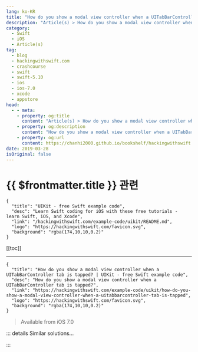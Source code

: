 ```yaml
---
lang: ko-KR
title: "How do you show a modal view controller when a UITabBarController tab is tapped?"
description: "Article(s) > How do you show a modal view controller when a UITabBarController tab is tapped?"
category:
  - Swift
  - iOS
  - Article(s)
tag: 
  - blog
  - hackingwithswift.com
  - crashcourse
  - swift
  - swift-5.10
  - ios
  - ios-7.0
  - xcode
  - appstore
head:
  - - meta:
    - property: og:title
      content: "Article(s) > How do you show a modal view controller when a UITabBarController tab is tapped?"
    - property: og:description
      content: "How do you show a modal view controller when a UITabBarController tab is tapped?"
    - property: og:url
      content: https://chanhi2000.github.io/bookshelf/hackingwithswift.com/example-code/uikit/how-do-you-show-a-modal-view-controller-when-a-uitabbarcontroller-tab-is-tapped.html
date: 2019-03-28
isOriginal: false
---
```


# {{ $frontmatter.title }} 관련

```component VPCard
{
  "title": "UIKit - free Swift example code",
  "desc": "Learn Swift coding for iOS with these free tutorials - learn Swift, iOS, and Xcode",
  "link": "/hackingwithswift.com/example-code/uikit/README.md",
  "logo": "https://hackingwithswift.com/favicon.svg",
  "background": "rgba(174,10,10,0.2)"
}
```

[[toc]]

---

```component VPCard
{
  "title": "How do you show a modal view controller when a UITabBarController tab is tapped? | UIKit - free Swift example code",
  "desc": "How do you show a modal view controller when a UITabBarController tab is tapped?",
  "link": "https://hackingwithswift.com/example-code/uikit/how-do-you-show-a-modal-view-controller-when-a-uitabbarcontroller-tab-is-tapped",
  "logo": "https://hackingwithswift.com/favicon.svg",
  "background": "rgba(174,10,10,0.2)"
}
```

> Available from iOS 7.0

<!-- TODO: 작성 -->

<!--
Usually tapping a tab in a `UITabBar` shows that tab, but it's often the case that you want to override that behavior, for example to show a view modally. If you're using one of Xcode's built-in storyboard templates for creating your user interface, it's not immediately obvious how to do this, but fortunately it's not so hard using the approach below.

First, find the `viewDidLoad()` method for your initial view controller - whichever one is shown first in your app. Now add this code to it:

```swift
self.tabBarController?.delegate = UIApplication.shared.delegate as? UITabBarControllerDelegate
```

That sets up your application delegate (in <FontIcon icon="fa-brands fa-swift"/>`AppDelegate.swift`) to handle events from the tab bar controller. This line uses optionals safely, so it will do nothing if you change your app structure later.

Now open <FontIcon icon="fa-brands fa-swift"/>`AppDelegate.swift`, and add `UITabBarControllerDelegate` to the list of protocols your app delegate conforms to, like this:

```swift
class AppDelegate: UIResponder, UIApplicationDelegate, UITabBarControllerDelegate {
```

Finally, you should implement the `shouldSelect` method on your app delegate, which must return true or false depending on whether you want the regular tab behavior (return true) or your own (return false).

In the example below, I want the regular view controller behavior for all tabs unless the user is trying to show one with the class `YourViewController`. When that happens, I'll create a new view controller and show it modally instead:

```swift
func tabBarController(_ tabBarController: UITabBarController, shouldSelect viewController: UIViewController) -> Bool {
    if viewController is YourViewController {
        if let newVC = tabBarController.storyboard?.instantiateViewController(withIdentifier: "YourVCStoryboardIdentifier") {
            tabBarController.present(newVC, animated: true)
            return false
        }
    }

    return true
}
```

There are two things to note about that code. First, you'll need to give your view controller a storyboard identifier so that `instantiateViewController(withIdentifier:)` will work. Second, this won't have any extra performance impact on your code - the view that would have been shown wasn't created yet, so creating a new one here won't be duplicating any work.

-->

::: details Similar solutions…

<!--
/quick-start/swiftui/swiftui-tips-and-tricks">SwiftUI tips and tricks 
/example-code/system/how-to-run-code-when-your-app-is-terminated">How to run code when your app is terminated 
/example-code/uikit/how-to-create-live-playgrounds-in-xcode">How to create live playgrounds in Xcode 
/quick-start/swiftui/how-to-embed-views-in-a-tab-bar-using-tabview">How to embed views in a tab bar using TabView 
/example-code/uikit/how-to-localize-your-ios-app">How to localize your iOS app</a>
-->

:::

